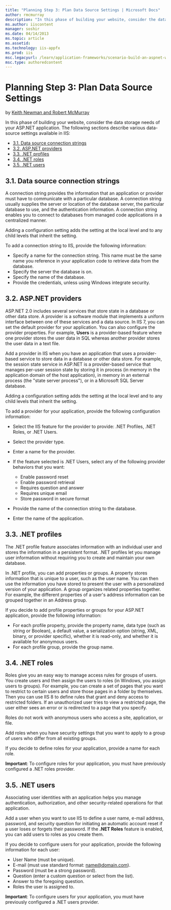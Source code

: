 ```yaml
---
title: "Planning Step 3: Plan Data Source Settings | Microsoft Docs"
author: rmcmurray
description: "In this phase of building your website, consider the data storage needs of your ASP.NET application."
ms.author: iiscontent
manager: soshir
ms.date: 04/14/2013
ms.topic: article
ms.assetid: 
ms.technology: iis-appfx
ms.prod: iis
msc.legacyurl: /learn/application-frameworks/scenario-build-an-aspnet-website-on-iis/planning-step-3-plan-data-source-settings
msc.type: authoredcontent
---
```

Planning Step 3: Plan Data Source Settings
====================
by [Keith Newman and Robert McMurray](https://github.com/rmcmurray)

In this phase of building your website, consider the data storage needs of your ASP.NET application. The following sections describe various data-source settings available in IIS:

- [3.1. Data source connection strings](#31)
- [3.2. ASP.NET providers](#32)
- [3.3. .NET profiles](#33)
- [3.4. .NET roles](#34)
- [3.5. .NET users](#35)

<a id="31"></a>
## 3.1. Data source connection strings

A connection string provides the information that an application or provider must have to communicate with a particular database. A connection string usually supplies the server or location of the database server, the particular database to use, and the authentication information. A connection string enables you to connect to databases from managed code applications in a centralized manner.

Adding a configuration setting adds the setting at the local level and to any child levels that inherit the setting.

To add a connection string to IIS, provide the following information:

- Specify a name for the connection string. This name must be the same name you reference in your application code to retrieve data from the database.
- Specify the server the database is on.
- Specify the name of the database.
- Provide the credentials, unless using Windows integrate security.

<a id="32"></a>
## 3.2. ASP.NET providers

ASP.NET 2.0 includes several services that store state in a database or other data store. A provider is a software module that implements a uniform interface between one of these services and a data source. In IIS 7, you can set the default provider for your application. You can also configure the provider properties. For example, **Users** is a provider-based feature where one provider stores the user data in SQL whereas another provider stores the user data in a text file.

Add a provider in IIS when you have an application that uses a provider-based service to store data in a database or other data store. For example, the session state service in ASP.NET is a provider-based service that manages per-user session state by storing it in process (in memory in the application domain of the host application), in memory in an external process (the &quot;state server process&quot;), or in a Microsoft SQL Server database.

Adding a configuration setting adds the setting at the local level and to any child levels that inherit the setting.

To add a provider for your application, provide the following configuration information:

- Select the IIS feature for the provider to provide: .NET Profiles, .NET Roles, or .NET Users.
- Select the provider type.
- Enter a name for the provider.
- If the feature selected is .NET Users, select any of the following provider behaviors that you want:

    - Enable password reset
    - Enable password retrieval
    - Requires question and answer
    - Requires unique email
    - Store password in secure format
- Provide the name of the connection string to the database.
- Enter the name of the application.

<a id="33"></a>
## 3.3. .NET profiles

The .NET profile feature associates information with an individual user and stores the information in a persistent format. .NET profiles let you manage user information without requiring you to create and maintain your own database.

In .NET profile, you can add properties or groups. A property stores information that is unique to a user, such as the user name. You can then use the information you have stored to present the user with a personalized version of your application. A group organizes related properties together. For example, the different properties of a user's address information can be grouped together in an Address group.

If you decide to add profile properties or groups for your ASP.NET application, provide the following information:

- For each profile property, provide the property name, data type (such as string or Boolean), a default value, a serialization option (string, XML, binary, or provider specific), whether it is read-only, and whether it is available for anonymous users.
- For each profile group, provide the group name.

<a id="34"></a>
## 3.4. .NET roles

Roles give you an easy way to manage access rules for groups of users. You create users and then assign the users to roles (in Windows, you assign users to groups). For example, you can create a set of pages that you want to restrict to certain users and store those pages in a folder by themselves. Then you can use IIS 8 to define rules that grant and deny access to restricted folders. If an unauthorized user tries to view a restricted page, the user either sees an error or is redirected to a page that you specify.

Roles do not work with anonymous users who access a site, application, or file.

Add roles when you have security settings that you want to apply to a group of users who differ from all existing groups.

If you decide to define roles for your application, provide a name for each role.

**Important**: To configure roles for your application, you must have previously configured a .NET roles provider.

<a id="35"></a>
## 3.5. .NET users

Associating user identities with an application helps you manage authentication, authorization, and other security-related operations for that application.

Add a user when you want to use IIS to define a user name, e-mail address, password, and security question for initiating an automatic account reset if a user loses or forgets their password. If the **.NET Roles** feature is enabled, you can add users to roles as you create them.

If you decide to configure users for your application, provide the following information for each user:

- User Name (must be unique).
- E-mail (must use standard format: name@domain.com).
- Password (must be a strong password).
- Question (enter a custom question or select from the list).
- Answer to the foregoing question.
- Roles the user is assigned to.

**Important**: To configure users for your application, you must have previously configured a .NET users provider.